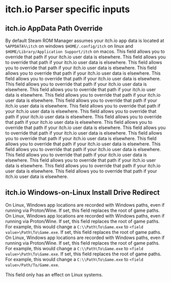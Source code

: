 # itch.io Parser specific inputs

## itch.io AppData Path Override
By default Steam ROM Manager assumes your itch.io app data is located at `%APPDATA%\itch` on windows `$HOME/.config/itch` on linux and `$HOME/Library/Application Support/itch` on macos. This field allows you to override that path if your itch.io user data is elsewhere. This field allows you to override that path if your itch.io user data is elsewhere. This field allows you to override that path if your itch.io user data is elsewhere. This field allows you to override that path if your itch.io user data is elsewhere. This field allows you to override that path if your itch.io user data is elsewhere. This field allows you to override that path if your itch.io user data is elsewhere. This field allows you to override that path if your itch.io user data is elsewhere. This field allows you to override that path if your itch.io user data is elsewhere. This field allows you to override that path if your itch.io user data is elsewhere. This field allows you to override that path if your itch.io user data is elsewhere. This field allows you to override that path if your itch.io user data is elsewhere. This field allows you to override that path if your itch.io user data is elsewhere. This field allows you to override that path if your itch.io user data is elsewhere. This field allows you to override that path if your itch.io user data is elsewhere. This field allows you to override that path if your itch.io user data is elsewhere. This field allows you to override that path if your itch.io user data is elsewhere. This field allows you to override that path if your itch.io user data is elsewhere. This field allows you to override that path if your itch.io user data is elsewhere. This field allows you to override that path if your itch.io user data is elsewhere. This field allows you to override that path if your itch.io user data is elsewhere. This field allows you to override that path if your itch.io user data is elsewhere.

## itch.io Windows-on-Linux Install Drive Redirect
On Linux, Windows app locations are recorded with Windows paths, even if running via Proton/Wine. If set, this field replaces the root of game paths. On Linux, Windows app locations are recorded with Windows paths, even if running via Proton/Wine. If set, this field replaces the root of game paths. For example, this would change a `C:\\Path\To\Game.exe` to `<field value>\Path\To\Game.exe`. If set, this field replaces the root of game paths. On Linux, Windows app locations are recorded with Windows paths, even if running via Proton/Wine. If set, this field replaces the root of game paths. For example, this would change a `C:\\Path\To\Game.exe` to `<field value>\Path\To\Game.exe`. If set, this field replaces the root of game paths. For example, this would change a `C:\\Path\To\Game.exe` to `<field value>/Path/To/Game.exe`.

This field only has an effect on Linux systems.
